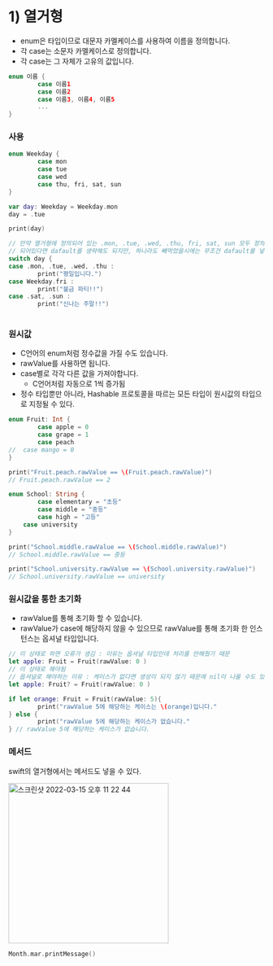 # 1) 열거형

- enum은 타입이므로 대문자 카멜케이스를 사용하여 이름을 정의합니다.
- 각 case는 소문자 카멜케이스로 정의합니다.
- 각 case는 그 자체가 고유의 값입니다.

```swift
enum 이름 {
		case 이름1
		case 이름2
		case 이름3, 이름4, 이름5
		...
}
```

### 사용

```swift
enum Weekday {
		case mon
		case tue
		case wed
		case thu, fri, sat, sun
}

var day: Weekday = Weekday.mon
day = .tue

print(day)

// 만약 열거형에 정의되어 있는 .mon, .tue, .wed, .thu, fri, sat, sun 모두 정의
// 되어있다면 dafault를 생략해도 되지만, 하나라도 빼먹었을시에는 무조건 dafault를 넣어야됨
switch day {
case .mon, .tue, .wed, .thu :
		print("평일입니다.")
case Weekday.fri :
		print("불금 파티!!")
case .sat, .sun :
		print("신나는 주말!!")
	
```

### 원시값

- C언어의 enum처럼 정수값을 가질 수도 있습니다.
- rawValue를 사용하면 됩니다.
- case별로 각각 다른 값을 가져야합니다.
    - C언어처럼 자동으로 1씩 증가됨
- 정수 타입뿐만 아니라, Hashable 프로토콜을 따르는 모든 타입이 원시값의 타입으로 지정될 수 있다.

```swift
enum Fruit: Int {
		case apple = 0
		case grape = 1
		case peach
//  case mango = 0 
}

print("Fruit.peach.rawValue == \(Fruit.peach.rawValue)")
// Fruit.peach.rawValue == 2

enum School: String {
		case elementary = "초등"
		case middle = "중등"
		case high = "고등"
    case university
}

print("School.middle.rawValue == \(School.middle.rawValue)")
// School.middle.rawValue == 중등

print("School.university.rawValue == \(School.university.rawValue)")
// School.university.rawValue == university

```

### 원시값을 통한 초기화

- rawValue를 통해 초기화 할 수 있습니다.
- rawValue가 case에 해당하지 않을 수 있으므로 rawValue를 통해 초기화 한 인스턴스는 옵셔널 타입입니다.

```swift
// 이 상태로 하면 오류가 생김 : 이유는 옵셔널 타입인데 처리를 안해줬기 때문
let apple: Fruit = Fruit(rawValue: 0 )
// 이 상태로 해야됨
// 옵셔널로 해야하는 이유 : 케이스가 없다면 생성이 되지 않기 때문에 nil이 나올 수도 있다. 
let apple: Fruit? = Fruit(rawValue: 0 )

if let orange: Fruit = Fruit(rawValue: 5){
		print("rawValue 5에 해당하는 케이스는 \(orange)입니다."
} else {
		print("rawValue 5에 해당하는 케이스가 없습니다."
} // rawValue 5에 해당하는 케이스가 없습니다.

```

### 메서드

swift의 열거형에서는 메서드도 넣을 수 있다.

<img width="315" alt="스크린샷 2022-03-15 오후 11 22 44" src="https://user-images.githubusercontent.com/55241258/158399045-d0fcca1d-4b94-4e4e-8392-5181b7f9be51.png">

```swift
Month.mar.printMessage()
```
